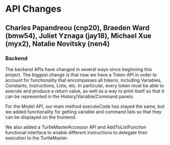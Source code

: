 # API Changes

## Charles Papandreou (cnp20), Braeden Ward (bmw54), Juliet Yznaga (jay18), Michael Xue (myx2), Natalie Novitsky (nen4) 

### Backend

The backend APIs have changed in several ways since beginning this project.
The biggest change is that now we have a Token API in order to account
for functionality that encompasses all tokens, including Variables, Constants,
Instructions, Lists, etc. In particular, every token must be able to execute
and produce a return value, as well as a way to print itself so that it 
can be represented in the History/Variable/Command panels. 

For the Model API, our main method executeCode has stayed the same,
but we added functionality for getting variable and command lists so 
that they can be displayed on the frontend.

We also added a TurtleMasterAccessor API and AddToListFunction functional interface
to enable different instructions to delegate their execution to the TurtleMaster.